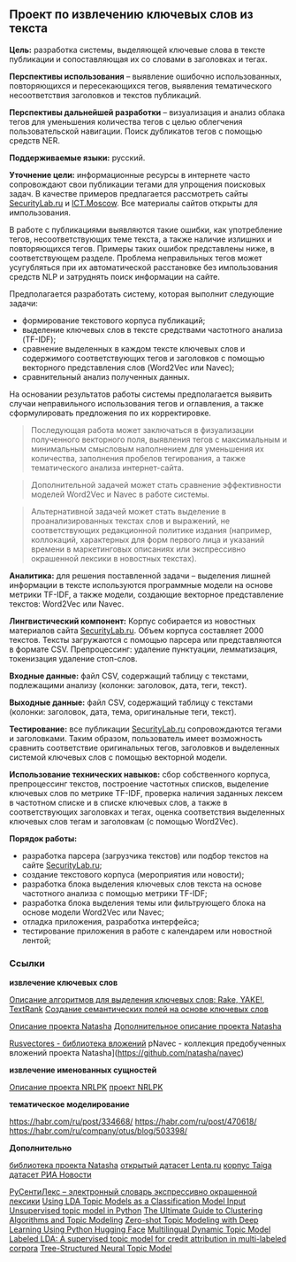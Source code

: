 ## Проект по извлечению ключевых слов из текста

**Цель:** разработка системы, выделяющей ключевые слова в тексте публикации и сопоставляющая их со словами в заголовках и тегах.

**Перспективы использования** – выявление ошибочно использованных, повторяющихся и пересекающихся тегов, выявления тематического несоответствия заголовков и текстов публикаций.

**Перспективы дальнейшей разработки** – визуализация и анализ облака тегов для уменьшения количества тегов с целью облегчения пользовательской навигации. Поиск дубликатов тегов с помощью средств NER.

**Поддерживаемые языки:** русский.

**Уточнение цели:** информационные ресурсы в интернете часто сопровождают свои публикации тегами для упрощения поисковых задач. В качестве примеров предлагается рассмотреть сайты [SecurityLab.ru](https://www.securitylab.ru/) и [ICT.Moscow](https://ict.moscow/). Все материалы сайтов открыты для импользования.

В работе с публикациями выявляются такие ошибки, как употребление тегов, несоответствующих теме текста, а также наличие излишних и повторяющихся тегов. Примеры таких ошибок представлены ниже, в соответствующем разделе. Проблема неправильных тегов может усугубляться при их автоматической расстановке без импользования средств NLP и затруднять поиск информации на сайте.

Предполагается разработать систему, которая выполнит следующие задачи:
- формирование текстового корпуса публикаций;
- выделение ключевых слов в тексте средствами частотного анализа (TF-IDF);
- сравнение выделенных в каждом тексте ключевых слов и содержимого соответствующих тегов и заголовков с помощью векторного представления слов (Word2Vec или Navec);
- сравнительный анализ полученных данных.

На основании результатов работы системы предполагается выявить случаи неправильного использования тегов и оглавления, а также сформулировать предложения по их корректировке.

>Последующая работа может заключаться в физуализации полученного векторного поля, выявления тегов с максимальным и минимальным смысловым наполнением для уменьшения их количества, заполнения пробелов тегирования, а также тематического анализа интернет-сайта.

>Дополнительной задачей может стать сравнение эффективности моделей Word2Vec и Navec в работе системы.

>Альтернативной задачей может стать выделение в проанализированных текстах слов и выражений, не соответствующих редакционной политике издания (например, коллокаций, характерных для форм первого лица и указаний времени в маркетинговых описаниях или экспрессивно окрашенной лексики в новостных текстах).

**Аналитика:** для решения поставленной задачи – выделения лишней информации в тексте используются программные модели на основе метрики TF-IDF, а также модели, создающие векторное представление текстов: Word2Vec или Navec.

**Лингвистический компонент:**
Корпус собирается из новостных материалов сайта [SecurityLab.ru](https://www.securitylab.ru/).
Объем корпуса составляет 2000 текстов. Тексты загружаются с помощью парсера или представляются в формате CSV.
Препроцессинг: удаление пунктуации, лемматизация, токенизация удаление стоп-слов.

**Входные данные:** файл CSV, содержащий таблицу с текстами, подлежащими анализу (колонки: заголовок, дата, теги, текст).

**Выходные данные:** файл CSV, содержащий таблицу с текстами (колонки: заголовок, дата, тема, оригинальные теги, текст).

**Тестирование:** все публикации [SecurityLab.ru](https://www.securitylab.ru/) сопровождаются тегами и заголовками. Таким образом, пользователь имеет возможность сравнить соответствие оригинальных тегов, заголовков и выделенных системой ключевых слов с помощью векторной модели.

**Использование технических навыков:** сбор собственного корпуса, препроцессинг текстов, построение частотных списков, выделение ключевых слов по метрике TF-IDF, проверка наличия заданных лексем в частотном списке и в списке ключевых слов, а также в соответствующих заголовках и тегах, оценка соответствия выделенных ключевых слов тегам и заголовкам (с помощью Word2Vec).

**Порядок работы:**
- разработка парсера (загрузчика текстов) или подбор текстов на сайте [SecurityLab.ru](https://www.securitylab.ru/);
- создание текстового корпуса (мероприятия или новости);
- разработка блока выделения ключевых слов текста на основе частотного анализа с помощью метрики TF-IDF;
- разработка блока выделения темы или фильтрующего блока на основе модели Word2Vec или Navec;
- отладка приложения, разработка интерфейса;
- тестирование приложения в работе с календарем или новостной лентой;

### Ссылки 

**извлечение ключевых слов**

[Описание алгоритмов для выделения ключевых слов: Rake, YAKE!, TextRank](https://vc.ru/newtechaudit/449493-algoritmy-dlya-vydeleniya-klyuchevyh-slov-rake-yake-textrank)
[Создание семантических полей на основе ключевых слов](https://habr.com/ru/company/surfingbird/blog/301922/)


[Описание проекта Natasha](https://habr.com/ru/post/516098/)
[Дополнительное описание проекта Natasha](https://habr.com/ru/post/349864/)

[Rusvectores - библиотека вложений](https://rusvectores.org/ru/models/)
pNavec - коллекция предобученных вложений проекта Natasha](https://github.com/natasha/navec)

**извлечение именованных сущностей**

[Описание проекта NRLPK](https://habr.com/ru/post/468141/)
[проект NRLPK](https://github.com/avl33/nrlpk)

**тематическое моделирование**

https://habr.com/ru/post/334668/
https://habr.com/ru/post/470618/
https://habr.com/ru/company/otus/blog/503398/

**Дополнительно**

[библиотека проекта Natasha](https://natasha.github.io/corus/)
[открытый датасет Lenta.ru](https://github.com/yutkin/Lenta.Ru-News-Dataset)
[корпус Taiga](https://tatianashavrina.github.io/taiga_site/)
[датасет РИА Новости](https://github.com/RossiyaSegodnya/ria_news_dataset)

[РуСентиЛекс – электронный словарь экспрессивно окрашенной лексики](https://www.labinform.ru/pub/rusentilex/index.htm)
[Using LDA Topic Models as a Classification Model Input](https://towardsdatascience.com/unsupervised-nlp-topic-models-as-a-supervised-learning-input-cf8ee9e5cf28)
[Unsupervised topic model in Python](https://towardsdatascience.com/introduction-to-nlp-part-5a-unsupervised-topic-model-in-python-733f76b3dc2d)
[The Ultimate Guide to Clustering Algorithms and Topic Modeling](https://towardsdatascience.com/the-ultimate-guide-to-clustering-algorithms-and-topic-modeling-3a65129df324)
[Zero-shot Topic Modeling with Deep Learning Using Python Hugging Face](https://medium.com/grabngoinfo/zero-shot-topic-modeling-with-deep-learning-using-python-a895d2d0c773)
[Multilingual Dynamic Topic Model](https://aclanthology.org/R19-1159/)
[Labeled LDA: A supervised topic model for credit attribution in multi-labeled corpora](https://aclanthology.org/D09-1026/)
[Tree-Structured Neural Topic Model](https://aclanthology.org/2020.acl-main.73/)
